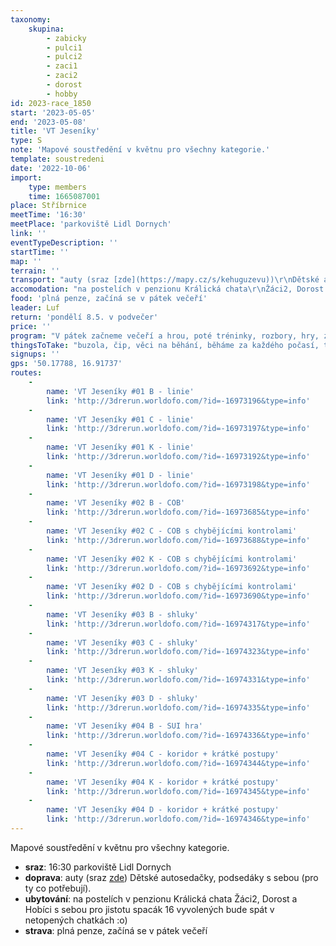 ```yaml
---
taxonomy:
    skupina:
        - zabicky
        - pulci1
        - pulci2
        - zaci1
        - zaci2
        - dorost
        - hobby
id: 2023-race_1850
start: '2023-05-05'
end: '2023-05-08'
title: 'VT Jeseníky'
type: S
note: 'Mapové soustředění v květnu pro všechny kategorie.'
template: soustredeni
date: '2022-10-06'
import:
    type: members
    time: 1665087001
place: Stříbrnice
meetTime: '16:30'
meetPlace: 'parkoviště Lidl Dornych'
link: ''
eventTypeDescription: ''
startTime: ''
map: ''
terrain: ''
transport: "auty (sraz [zde](https://mapy.cz/s/kehuguzevu))\r\nDětské autosedačky, podsedáky s sebou (pro ty co potřebují)."
accomodation: "na postelích v penzionu Králická chata\r\nŽáci2, Dorost a Hobíci s sebou pro jistotu spacák 16 vyvolených bude spát v netopených chatkách :o)"
food: 'plná penze, začíná se v pátek večeří'
leader: Luf
return: 'pondělí 8.5. v podvečer'
price: ''
program: "V pátek začneme večeří a hrou, poté tréninky, rozbory, hry, zábava.\r\n\r\n| Den | Mapa | A | B | C | K | D | Cesta | \r\n|-----|------|-----|-----|-----|-----|-----|-----|\r\n| 6.5. dopo | Paprsek | linie | linie | linie | linie | linie | https://mapy.cz/s/pohuvedace |\r\n| 6.5. odpo | Paprsek | COB | COB | COB s chybějícími kontrolami | COB s chybějícími kontrolami | COB s chybějícími kontrolami | https://mapy.cz/s/pevulokede |\r\n| 7.5. dopo | Jeřábek | hvězdice | shluky | shluky | shluky | shluky | https://mapy.cz/s/foherapopu |\r\n| 7.5. odpo | Jeřábek | sudá/lichá | SUI hra | koridor + krátké postupy | koridor + krátké postupy |  koridor + krátké postupy | https://mapy.cz/s/foherapopu |\r\n| 8.5. dopo | Adam | odbočovák | krátké postupy | krátké postupy | krátké postupy | krátké postupy | https://mapy.cz/s/mubotaleko |\r\n| 8.5. odpo | Mohelnice | sprintové štafety | sprintové štafety | sprintové štafety | sprintové štafety | sprintové štafety | https://mapy.cz/s/dadajasuda |"
thingsToTake: "buzola, čip, věci na běhání, běháme za každého počasí, takže nezapomeňte si přibalit teplouše...\r\nI oblečení na sebe přizpůsobit počasí. Nezapomeňte na dostatek teplého oblečení na sebe :o))."
signups: ''
gps: '50.17788, 16.91737'
routes:
    -
        name: 'VT Jeseníky #01 B - linie'
        link: 'http://3drerun.worldofo.com/?id=-16973196&type=info'
    -
        name: 'VT Jeseníky #01 C - linie'
        link: 'http://3drerun.worldofo.com/?id=-16973197&type=info'
    -
        name: 'VT Jeseníky #01 K - linie'
        link: 'http://3drerun.worldofo.com/?id=-16973192&type=info'
    -
        name: 'VT Jeseníky #01 D - linie'
        link: 'http://3drerun.worldofo.com/?id=-16973198&type=info'
    -
        name: 'VT Jeseníky #02 B - COB'
        link: 'http://3drerun.worldofo.com/?id=-16973685&type=info'
    -
        name: 'VT Jeseníky #02 C - COB s chybějícími kontrolami'
        link: 'http://3drerun.worldofo.com/?id=-16973688&type=info'
    -
        name: 'VT Jeseníky #02 K - COB s chybějícími kontrolami'
        link: 'http://3drerun.worldofo.com/?id=-16973692&type=info'
    -
        name: 'VT Jeseníky #02 D - COB s chybějícími kontrolami'
        link: 'http://3drerun.worldofo.com/?id=-16973690&type=info'
    -
        name: 'VT Jeseníky #03 B - shluky'
        link: 'http://3drerun.worldofo.com/?id=-16974317&type=info'
    -
        name: 'VT Jeseníky #03 C - shluky'
        link: 'http://3drerun.worldofo.com/?id=-16974323&type=info'
    -
        name: 'VT Jeseníky #03 K - shluky'
        link: 'http://3drerun.worldofo.com/?id=-16974331&type=info'
    -
        name: 'VT Jeseníky #03 D - shluky'
        link: 'http://3drerun.worldofo.com/?id=-16974335&type=info'
    -
        name: 'VT Jeseníky #04 B - SUI hra'
        link: 'http://3drerun.worldofo.com/?id=-16974336&type=info'
    -
        name: 'VT Jeseníky #04 C - koridor + krátké postupy'
        link: 'http://3drerun.worldofo.com/?id=-16974344&type=info'
    -
        name: 'VT Jeseníky #04 K - koridor + krátké postupy'
        link: 'http://3drerun.worldofo.com/?id=-16974345&type=info'
    -
        name: 'VT Jeseníky #04 D - koridor + krátké postupy'
        link: 'http://3drerun.worldofo.com/?id=-16974346&type=info'
---
```


Mapové soustředění v květnu pro všechny kategorie.
* **sraz**: 16:30 parkoviště Lidl Dornych
* **doprava**: auty (sraz [zde](https://mapy.cz/s/kehuguzevu))
Dětské autosedačky, podsedáky s sebou (pro ty co potřebují).
* **ubytování**: na postelích v penzionu Králická chata
Žáci2, Dorost a Hobíci s sebou pro jistotu spacák 16 vyvolených bude spát v netopených chatkách :o)
* **strava**: plná penze, začíná se v pátek večeří
